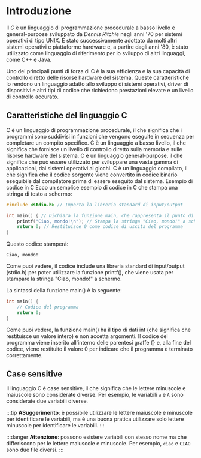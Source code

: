 # Introduzione

Il _C_ è un linguaggio di programmazione procedurale a basso livello e general-purpose sviluppato da _Dennis Ritchie_ negli anni '70 per sistemi operativi di tipo UNIX. È stato successivamente adottato da molti altri sistemi operativi e piattaforme hardware e, a partire dagli anni '80, è stato utilizzato come linguaggio di riferimento per lo sviluppo di altri linguaggi, come C++ e Java.

Uno dei principali punti di forza di C è la sua efficienza e la sua capacità di controllo diretto delle risorse hardware del sistema. Queste caratteristiche lo rendono un linguaggio adatto allo sviluppo di sistemi operativi, driver di dispositivi e altri tipi di codice che richiedono prestazioni elevate e un livello di controllo accurato.

## Caratteristiche del linguaggio C

C è un linguaggio di programmazione procedurale, il che significa che i programmi sono suddivisi in funzioni che vengono eseguite in sequenza per completare un compito specifico.
C è un linguaggio a basso livello, il che significa che fornisce un livello di controllo diretto sulla memoria e sulle risorse hardware del sistema.
C è un linguaggio general-purpose, il che significa che può essere utilizzato per sviluppare una vasta gamma di applicazioni, dai sistemi operativi ai giochi.
C è un linguaggio compilato, il che significa che il codice sorgente viene convertito in codice binario eseguibile dal compilatore prima di essere eseguito dal sistema.
Esempio di codice in C
Ecco un semplice esempio di codice in C che stampa una stringa di testo a schermo:

```c
#include <stdio.h> // Importa la libreria standard di input/output

int main() { // Dichiara la funzione main, che rappresenta il punto di ingresso del programma
    printf("Ciao, mondo!\n"); // Stampa la stringa "Ciao, mondo!" a schermo
    return 0; // Restituisce 0 come codice di uscita del programma
}
```

Questo codice stamperà:

```text
Ciao, mondo!
```

Come puoi vedere, il codice include una libreria standard di input/output (stdio.h) per poter utilizzare la funzione printf(), che viene usata per stampare la stringa "Ciao, mondo!" a schermo. 

La sintassi della funzione main() è la seguente:

```c
int main() {
    // Codice del programma
    return 0;
}
```

Come puoi vedere, la funzione main() ha il tipo di dati int (che significa che restituisce un valore intero) e non accetta argomenti. Il codice del programma viene inserito all'interno delle parentesi graffe {} e, alla fine del codice, viene restituito il valore 0 per indicare che il programma è terminato correttamente.

## Case sensitive

Il linguaggio C è case sensitive, il che significa che le lettere minuscole e maiuscole sono considerate diverse. Per esempio, le variabili `a` e `A` sono considerate due variabili diverse.

:::tip
**ASuggerimento**: è possibile utilizzare le lettere maiuscole e minuscole per identificare le variabili, ma è una buona pratica utilizzare solo lettere minuscole per identificare le variabili.
:::


:::danger
**Attenzione**: possono esistere variabili con stesso nome ma che differiscono per le lettere maiuscole e minuscole. Per esempio, `ciao` e `CIAO` sono due file diversi.
:::
